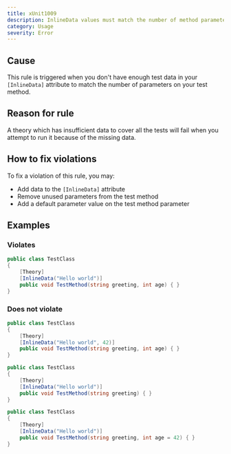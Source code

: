 ```yaml
---
title: xUnit1009
description: InlineData values must match the number of method parameters
category: Usage
severity: Error
---
```


## Cause

This rule is triggered when you don't have enough test data in your `[InlineData]` attribute to match the number of parameters on your test method.

## Reason for rule

A theory which has insufficient data to cover all the tests will fail when you attempt to run it because of the missing data.

## How to fix violations

To fix a violation of this rule, you may:

* Add data to the `[InlineData]` attribute
* Remove unused parameters from the test method
* Add a default parameter value on the test method parameter

## Examples

### Violates

```csharp
public class TestClass
{
	[Theory]
	[InlineData("Hello world")]
	public void TestMethod(string greeting, int age) { }
}
```

### Does not violate

```csharp
public class TestClass
{
	[Theory]
	[InlineData("Hello world", 42)]
	public void TestMethod(string greeting, int age) { }
}
```

```csharp
public class TestClass
{
	[Theory]
	[InlineData("Hello world")]
	public void TestMethod(string greeting) { }
}
```

```csharp
public class TestClass
{
	[Theory]
	[InlineData("Hello world")]
	public void TestMethod(string greeting, int age = 42) { }
}
```
